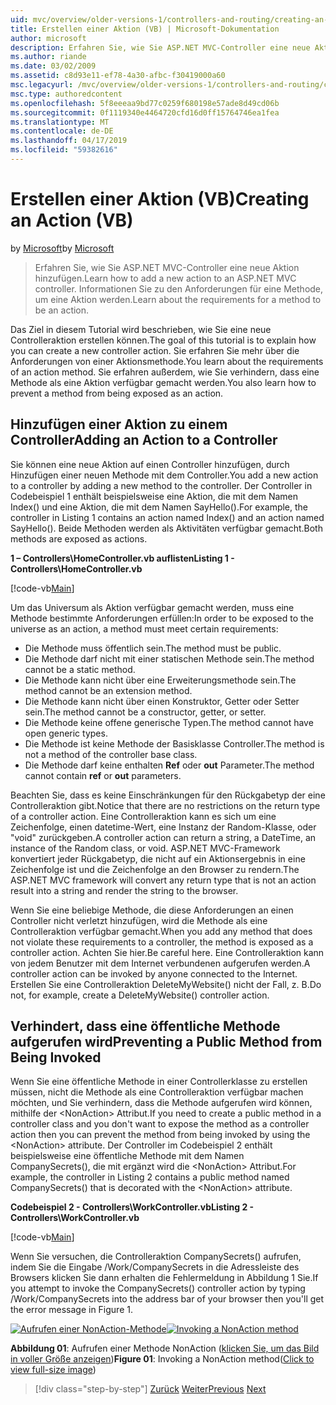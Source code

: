 ```yaml
---
uid: mvc/overview/older-versions-1/controllers-and-routing/creating-an-action-vb
title: Erstellen einer Aktion (VB) | Microsoft-Dokumentation
author: microsoft
description: Erfahren Sie, wie Sie ASP.NET MVC-Controller eine neue Aktion hinzufügen. Informationen Sie zu den Anforderungen für eine Methode, um eine Aktion werden.
ms.author: riande
ms.date: 03/02/2009
ms.assetid: c8d93e11-ef78-4a30-afbc-f30419000a60
msc.legacyurl: /mvc/overview/older-versions-1/controllers-and-routing/creating-an-action-vb
msc.type: authoredcontent
ms.openlocfilehash: 5f8eeeaa9bd77c0259f680198e57ade8d49cd06b
ms.sourcegitcommit: 0f1119340e4464720cfd16d0ff15764746ea1fea
ms.translationtype: MT
ms.contentlocale: de-DE
ms.lasthandoff: 04/17/2019
ms.locfileid: "59382616"
---
```

# <a name="creating-an-action-vb"></a><span data-ttu-id="14ccd-104">Erstellen einer Aktion (VB)</span><span class="sxs-lookup"><span data-stu-id="14ccd-104">Creating an Action (VB)</span></span>

<span data-ttu-id="14ccd-105">by [Microsoft](https://github.com/microsoft)</span><span class="sxs-lookup"><span data-stu-id="14ccd-105">by [Microsoft](https://github.com/microsoft)</span></span>

> <span data-ttu-id="14ccd-106">Erfahren Sie, wie Sie ASP.NET MVC-Controller eine neue Aktion hinzufügen.</span><span class="sxs-lookup"><span data-stu-id="14ccd-106">Learn how to add a new action to an ASP.NET MVC controller.</span></span> <span data-ttu-id="14ccd-107">Informationen Sie zu den Anforderungen für eine Methode, um eine Aktion werden.</span><span class="sxs-lookup"><span data-stu-id="14ccd-107">Learn about the requirements for a method to be an action.</span></span>


<span data-ttu-id="14ccd-108">Das Ziel in diesem Tutorial wird beschrieben, wie Sie eine neue Controlleraktion erstellen können.</span><span class="sxs-lookup"><span data-stu-id="14ccd-108">The goal of this tutorial is to explain how you can create a new controller action.</span></span> <span data-ttu-id="14ccd-109">Sie erfahren Sie mehr über die Anforderungen von einer Aktionsmethode.</span><span class="sxs-lookup"><span data-stu-id="14ccd-109">You learn about the requirements of an action method.</span></span> <span data-ttu-id="14ccd-110">Sie erfahren außerdem, wie Sie verhindern, dass eine Methode als eine Aktion verfügbar gemacht werden.</span><span class="sxs-lookup"><span data-stu-id="14ccd-110">You also learn how to prevent a method from being exposed as an action.</span></span>

## <a name="adding-an-action-to-a-controller"></a><span data-ttu-id="14ccd-111">Hinzufügen einer Aktion zu einem Controller</span><span class="sxs-lookup"><span data-stu-id="14ccd-111">Adding an Action to a Controller</span></span>

<span data-ttu-id="14ccd-112">Sie können eine neue Aktion auf einen Controller hinzufügen, durch Hinzufügen einer neuen Methode mit dem Controller.</span><span class="sxs-lookup"><span data-stu-id="14ccd-112">You add a new action to a controller by adding a new method to the controller.</span></span> <span data-ttu-id="14ccd-113">Der Controller in Codebeispiel 1 enthält beispielsweise eine Aktion, die mit dem Namen Index() und eine Aktion, die mit dem Namen SayHello().</span><span class="sxs-lookup"><span data-stu-id="14ccd-113">For example, the controller in Listing 1 contains an action named Index() and an action named SayHello().</span></span> <span data-ttu-id="14ccd-114">Beide Methoden werden als Aktivitäten verfügbar gemacht.</span><span class="sxs-lookup"><span data-stu-id="14ccd-114">Both methods are exposed as actions.</span></span>

<span data-ttu-id="14ccd-115">**1 – Controllers\HomeController.vb auflisten**</span><span class="sxs-lookup"><span data-stu-id="14ccd-115">**Listing 1 - Controllers\HomeController.vb**</span></span>

[!code-vb[Main](creating-an-action-vb/samples/sample1.vb)]

<span data-ttu-id="14ccd-116">Um das Universum als Aktion verfügbar gemacht werden, muss eine Methode bestimmte Anforderungen erfüllen:</span><span class="sxs-lookup"><span data-stu-id="14ccd-116">In order to be exposed to the universe as an action, a method must meet certain requirements:</span></span>

- <span data-ttu-id="14ccd-117">Die Methode muss öffentlich sein.</span><span class="sxs-lookup"><span data-stu-id="14ccd-117">The method must be public.</span></span>
- <span data-ttu-id="14ccd-118">Die Methode darf nicht mit einer statischen Methode sein.</span><span class="sxs-lookup"><span data-stu-id="14ccd-118">The method cannot be a static method.</span></span>
- <span data-ttu-id="14ccd-119">Die Methode kann nicht über eine Erweiterungsmethode sein.</span><span class="sxs-lookup"><span data-stu-id="14ccd-119">The method cannot be an extension method.</span></span>
- <span data-ttu-id="14ccd-120">Die Methode kann nicht über einen Konstruktor, Getter oder Setter sein.</span><span class="sxs-lookup"><span data-stu-id="14ccd-120">The method cannot be a constructor, getter, or setter.</span></span>
- <span data-ttu-id="14ccd-121">Die Methode keine offene generische Typen.</span><span class="sxs-lookup"><span data-stu-id="14ccd-121">The method cannot have open generic types.</span></span>
- <span data-ttu-id="14ccd-122">Die Methode ist keine Methode der Basisklasse Controller.</span><span class="sxs-lookup"><span data-stu-id="14ccd-122">The method is not a method of the controller base class.</span></span>
- <span data-ttu-id="14ccd-123">Die Methode darf keine enthalten **Ref** oder **out** Parameter.</span><span class="sxs-lookup"><span data-stu-id="14ccd-123">The method cannot contain **ref** or **out** parameters.</span></span>

<span data-ttu-id="14ccd-124">Beachten Sie, dass es keine Einschränkungen für den Rückgabetyp der eine Controlleraktion gibt.</span><span class="sxs-lookup"><span data-stu-id="14ccd-124">Notice that there are no restrictions on the return type of a controller action.</span></span> <span data-ttu-id="14ccd-125">Eine Controlleraktion kann es sich um eine Zeichenfolge, einen datetime-Wert, eine Instanz der Random-Klasse, oder "void" zurückgeben.</span><span class="sxs-lookup"><span data-stu-id="14ccd-125">A controller action can return a string, a DateTime, an instance of the Random class, or void.</span></span> <span data-ttu-id="14ccd-126">ASP.NET MVC-Framework konvertiert jeder Rückgabetyp, die nicht auf ein Aktionsergebnis in eine Zeichenfolge ist und die Zeichenfolge an den Browser zu rendern.</span><span class="sxs-lookup"><span data-stu-id="14ccd-126">The ASP.NET MVC framework will convert any return type that is not an action result into a string and render the string to the browser.</span></span>

<span data-ttu-id="14ccd-127">Wenn Sie eine beliebige Methode, die diese Anforderungen an einen Controller nicht verletzt hinzufügen, wird die Methode als eine Controlleraktion verfügbar gemacht.</span><span class="sxs-lookup"><span data-stu-id="14ccd-127">When you add any method that does not violate these requirements to a controller, the method is exposed as a controller action.</span></span> <span data-ttu-id="14ccd-128">Achten Sie hier.</span><span class="sxs-lookup"><span data-stu-id="14ccd-128">Be careful here.</span></span> <span data-ttu-id="14ccd-129">Eine Controlleraktion kann von jedem Benutzer mit dem Internet verbundenen aufgerufen werden.</span><span class="sxs-lookup"><span data-stu-id="14ccd-129">A controller action can be invoked by anyone connected to the Internet.</span></span> <span data-ttu-id="14ccd-130">Erstellen Sie eine Controlleraktion DeleteMyWebsite() nicht der Fall, z. B.</span><span class="sxs-lookup"><span data-stu-id="14ccd-130">Do not, for example, create a DeleteMyWebsite() controller action.</span></span>

## <a name="preventing-a-public-method-from-being-invoked"></a><span data-ttu-id="14ccd-131">Verhindert, dass eine öffentliche Methode aufgerufen wird</span><span class="sxs-lookup"><span data-stu-id="14ccd-131">Preventing a Public Method from Being Invoked</span></span>

<span data-ttu-id="14ccd-132">Wenn Sie eine öffentliche Methode in einer Controllerklasse zu erstellen müssen, nicht die Methode als eine Controlleraktion verfügbar machen möchten, und Sie verhindern, dass die Methode aufgerufen wird können, mithilfe der &lt;NonAction&gt; Attribut.</span><span class="sxs-lookup"><span data-stu-id="14ccd-132">If you need to create a public method in a controller class and you don't want to expose the method as a controller action then you can prevent the method from being invoked by using the &lt;NonAction&gt; attribute.</span></span> <span data-ttu-id="14ccd-133">Der Controller im Codebeispiel 2 enthält beispielsweise eine öffentliche Methode mit dem Namen CompanySecrets(), die mit ergänzt wird die &lt;NonAction&gt; Attribut.</span><span class="sxs-lookup"><span data-stu-id="14ccd-133">For example, the controller in Listing 2 contains a public method named CompanySecrets() that is decorated with the &lt;NonAction&gt; attribute.</span></span>

<span data-ttu-id="14ccd-134">**Codebeispiel 2 - Controllers\WorkController.vb**</span><span class="sxs-lookup"><span data-stu-id="14ccd-134">**Listing 2 - Controllers\WorkController.vb**</span></span>

[!code-vb[Main](creating-an-action-vb/samples/sample2.vb)]

<span data-ttu-id="14ccd-135">Wenn Sie versuchen, die Controlleraktion CompanySecrets() aufrufen, indem Sie die Eingabe /Work/CompanySecrets in die Adressleiste des Browsers klicken Sie dann erhalten die Fehlermeldung in Abbildung 1 Sie.</span><span class="sxs-lookup"><span data-stu-id="14ccd-135">If you attempt to invoke the CompanySecrets() controller action by typing /Work/CompanySecrets into the address bar of your browser then you'll get the error message in Figure 1.</span></span>


<span data-ttu-id="14ccd-136">[![Aufrufen einer NonAction-Methode](creating-an-action-vb/_static/image1.jpg)](creating-an-action-vb/_static/image1.png)</span><span class="sxs-lookup"><span data-stu-id="14ccd-136">[![Invoking a NonAction method](creating-an-action-vb/_static/image1.jpg)](creating-an-action-vb/_static/image1.png)</span></span>

<span data-ttu-id="14ccd-137">**Abbildung 01**: Aufrufen einer Methode NonAction ([klicken Sie, um das Bild in voller Größe anzeigen](creating-an-action-vb/_static/image2.png))</span><span class="sxs-lookup"><span data-stu-id="14ccd-137">**Figure 01**: Invoking a NonAction method([Click to view full-size image](creating-an-action-vb/_static/image2.png))</span></span>

> [!div class="step-by-step"]
> <span data-ttu-id="14ccd-138">[Zurück](creating-a-controller-vb.md)
> [Weiter](aspnet-mvc-controllers-overview-cs.md)</span><span class="sxs-lookup"><span data-stu-id="14ccd-138">[Previous](creating-a-controller-vb.md)
[Next](aspnet-mvc-controllers-overview-cs.md)</span></span>
